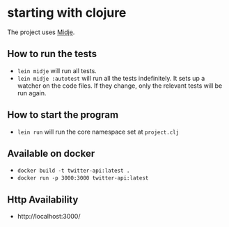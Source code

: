 # starting with clojure
The project uses [Midje](https://github.com/marick/Midje/).

## How to run the tests
- `lein midje` will run all tests.
- `lein midje :autotest` will run all the tests indefinitely. It sets up a
watcher on the code files. If they change, only the relevant tests will be
run again.

## How to start the program
- `lein run` will run the core namespace set at `project.clj`

## Available on docker
- `docker build -t twitter-api:latest .`
- `docker run -p 3000:3000 twitter-api:latest`

## Http Availability
- http://localhost:3000/